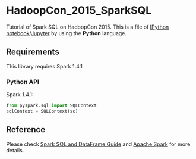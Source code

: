 # HadoopCon_2015_SparkSQL

Tutorial of Spark SQL on HadoopCon 2015. This is a file of [IPython notebook](http://ipython.org/notebook.html)/[Jupyter](https://jupyter.org/) by using the **Python** language.

## Requirements

This library requires Spark 1.4.1

### Python API
Spark 1.4.1:
```python
from pyspark.sql import SQLContext
sqlContext = SQLContext(sc)
```

## Reference
Please check [Spark SQL and DataFrame Guide](http://spark.apache.org/docs/latest/sql-programming-guide.html) and [Apache Spark](http://spark.apache.org/) for more details.
